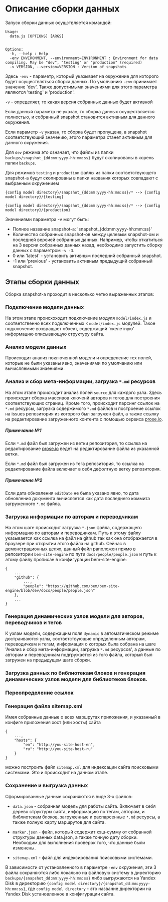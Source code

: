 # Описание сборки данных

Запуск сборки данных осущствляется командой:

```
Usage:
  data.js [OPTIONS] [ARGS]


Options:
  -h, --help : Help
  -env ENVIRONMENT, --environment=ENVIRONMENT : Environment for data compiling. May be "dev", "testing" or "production" (required)
  -v VERSION, --version=VERSION : Version of snapshots
```

Здесь `-env` - параметр, который указывает на окружение для которого будет осуществляться сборка данных.
По умолчанию `-env` принимает значение 'dev'. Также допустимыми значениями для этого параметра
являются 'testing' и 'production'.

`-v` - определяет, то какая версия собранных данных будет активной

Если данный параметр не указан, то сборка данных осуществляется полностью, и собранный snapshot
становится активным для данного окружения.

Если параметр `-v` указан, то сборка будет пропущена, а snapshot соответствующий значению, этого параметра
станет активным для данного окружения.

Для `dev` режима это означает, что файлы из папки `backups/snapshot_{dd:mm:yyyy-hh:mm:ss}` будут скопированы
в корень папки `backups`.

Для режимов `testing` и `production` файлы из папки соответствующего snapshot-а будут скопированы
в папки названия которых совпадают с выбранным окружением

```
{config model directory}/snapshot_{dd:mm:yyyy-hh:mm:ss}/* --> {config model directory}/{testing}
```
```
{config model directory}/snapshot_{dd:mm:yyyy-hh:mm:ss}/* --> {config model directory}/{production}
```

Значениями параметра -v могут быть:

* Полное название snapshot-а: 'snapshot_{dd:mm:yyyy-hh:mm:ss}'
* Количество собранных snapshot-ов между целевым snapshot-ом и последней версией собранных данных. Например,
чтобы откатиться на 3 версии собранных данных назад, необходимо запустить сборку данных с параметром `-v -3`. 
* 0 или 'latest' - установить активным последний собранный snapshot.
* -1 или 'previous' - установить активным предыдущий собранный snapshot.

## Этапы сборки данных

Сборка snapshot-а проходит в несколько четко выраженных этапов:

### Подключение модели данных

На этом этапе происхоходит подключение модуля `model/index.js` и соответственно всех подключенных к `model/index.js`
модулей. Такое подключение возвращает обхект, содержащий 'скелетную' информацию описывающую структуру сайта.

### Анализ модели данных

Происходит анализ поключенной модели и определение тех полей, которые не были указаны явно, значениями по умолчанию
или вычисляемыми знаениями.

### Анализ и сбор мета-информации, загрузка `*.md` ресурсов
 
На этом этапе происходит анализ полей `source` для каждого узла. Здесь происходит сборка массивов ключенй авторов и тегов
для построения соответствующих страниц. Кроме того, происходит парсинг ссылок на `*.md` ресурсы, загрузка содержимого
`*.md` файлов и построение ссылок на issues репозитория из которого был загружен файл, а также ссылку на редактирование
загруженного контента c помощью сервиса [prose.io](http://prose.io/). 
  
##### Примечание №1

Если `*.md` файл был загружен из ветки репозитория, то ссылка на редактирование [prose.io](http://prose.io/) 
ведет на редактирование файла из указанной ветки. 
 
Если `*.md` файл был загружен из тега репозитория, то ссылка на редактирование файла включает в себя
дефолтную ветку репозитория.
  
##### Примечание №2

Если дата обновления `editDate` не была указано явно, то дата обновления документа вычисляется как 
дата последнего коммита загруженного `*.md` файла.    
 
### Загрузка информации по авторам и переводчикам

На этом шаге происходит загрузка `*.json` файла, содержащего информацию по авторам и переводчикам.
Путь к этому файлу указывается как ссылка на файл на github так как она отображается в браузере при
открытии этого файла на github. Сейчас в демонстрационных целях, данный файл раположен прямо в репозитории
`bem-site-engine` по пути `docs/people/people.json` и путь к этому файлу прописан в конфигурации bem-site-engine:

```
{
    ...
    "github": {
        ...,
        "people": "https://github.com/bem/bem-site-engine/blob/dev/docs/people/people.json"
    },
    ...
}
``` 
 
### Генерация динамических узлов модели для авторов, переводчиков и тегов

К узлам модели, содержащим поля `dynamic` в автоматическом режиме достраиваются узлы, соответствующие 
определенным авторам, переводичкам и тегам, информация о которых была собрана на шаге
'Анализ и сбор мета-информации, загрузка `*.md` ресурсов', а данные по авторам и переводчикам подгружается 
из того файла, который был загружен на предыдущем шаге сборки.

### Загрузка данных по библиотекам блоков и генерация динамических узлов модели для библиотеков блоков.

### Переопределение ссылок
 
### Генерация файла sitemap.xml

Имея собранные данные о всех маршрутах приложения, и указанный в конфиге приложения хост (или хосты) сайта

```
{
    ...,
    "hosts": {
        "en": "http://you-site-host-en",
        "ru": "http://you-site-host-ru"
    }
}
```
можно построить файл `sitemap.xml` для индексации сайта поисковыми системами. Это и происходит на данном этапе.
 
### Сохранение и выгрузка данных
 
Сформированные данные сохраняются в виде 3-х файлов:
  
* `data.json` - собранная модель для работы сайта. Включает в себя дерево структуры сайта, инфоррмацию по тегам, авторам,
и библиотекам блоков, загруженные и распарсенные  `*.md` ресурсы, а также полную карту маршрутов для сайта.
  
* `marker.json` - файл, который содержит хэш-сумму от собранной структуры данных data.json, а также точную дату сборки.
Необходим для выполнения проверок того, что данные были изменены.

* `sitemap.xml` - файл для индексирования поисковыми системами.

В зависимости от установленного в параметре `-env` окружения, эти 3 файла сохраняются либо локально на
файловую систему в директорию `backups/{snapshot_dd:mm:yyyy-hh:mm:ss}` либо выгружаются
на Yandex Disk в директорию `{config model directory}/{snapshot_dd:mm:yyyy-hh:mm:ss}`, где
`config model directory` - это название директории на Yandex Disk установленное в конфигурации сайта.
